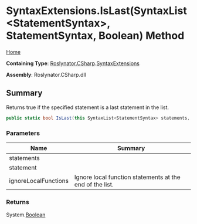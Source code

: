 # SyntaxExtensions\.IsLast\(SyntaxList\<StatementSyntax>, StatementSyntax, Boolean\) Method

[Home](../../../../README.md)

**Containing Type**: [Roslynator.CSharp](../../README.md)\.[SyntaxExtensions](../README.md)

**Assembly**: Roslynator\.CSharp\.dll

## Summary

Returns true if the specified statement is a last statement in the list\.

```csharp
public static bool IsLast(this SyntaxList<StatementSyntax> statements, StatementSyntax statement, bool ignoreLocalFunctions)
```

### Parameters

| Name | Summary |
| ---- | ------- |
| statements | |
| statement | |
| ignoreLocalFunctions | Ignore local function statements at the end of the list\. |

### Returns

System\.[Boolean](https://docs.microsoft.com/en-us/dotnet/api/system.boolean)

